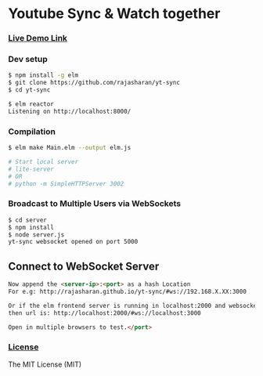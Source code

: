 # Youtube Sync & Watch together

### [Live Demo Link](http://rajasharan.github.io/yt-sync)

### Dev setup
```sh
$ npm install -g elm
$ git clone https://github.com/rajasharan/yt-sync
$ cd yt-sync

$ elm reactor
Listening on http://localhost:8000/
```

### Compilation
```sh
$ elm make Main.elm --output elm.js

# Start local server
# lite-server
# OR
# python -m SimpleHTTPServer 3002
```

### Broadcast to Multiple Users via WebSockets
```sh
$ cd server
$ npm install
$ node server.js
yt-sync websocket opened on port 5000
```

## Connect to WebSocket Server
```html
Now append the <server-ip>:<port> as a hash Location
For e.g: http://rajasharan.github.io/yt-sync/#ws://192.168.X.XX:3000
```

```html
Or if the elm frontend server is running in localhost:2000 and websocket server in localhost:3000
then url is: http://localhost:2000/#ws://localhost:3000

Open in multiple browsers to test.</port>
```

### [License](/LICENSE)
The MIT License (MIT)

